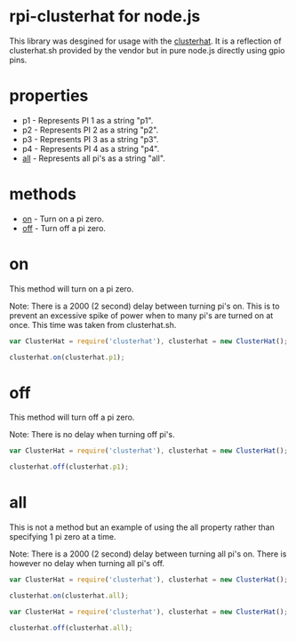 # rpi-clusterhat for node.js

This library was desgined for usage with the [clusterhat](https://clusterhat.com/). It is a reflection of clusterhat.sh provided by the vendor but in pure node.js directly using gpio pins.

# properties
* p1 - Represents PI 1 as a string "p1".
* p2 - Represents PI 2 as a string "p2".
* p3 - Represents PI 3 as a string "p3".
* p4 - Represents PI 4 as a string "p4".
* [all](#all) - Represents all pi's as a string "all".

# methods
* [on](#on) - Turn on a pi zero.
* [off](#off) - Turn off a pi zero.

<a name="on"></a>
# on
This method will turn on a pi zero.

Note: There is a 2000 (2 second) delay between turning pi's on. This is to prevent an excessive spike of power when to many pi's are turned on at once. This time was taken from clusterhat.sh.

```javascript
var ClusterHat = require('clusterhat'), clusterhat = new ClusterHat();

clusterhat.on(clusterhat.p1);
```

<a name="off"></a>
# off
This method will turn off a pi zero.

Note: There is no delay when turning off pi's.

```javascript
var ClusterHat = require('clusterhat'), clusterhat = new ClusterHat();

clusterhat.off(clusterhat.p1);
```

<a name="all"></a>
# all
This is not a method but an example of using the all property rather than specifying 1 pi zero at a time.

Note: There is a 2000 (2 second) delay between turning all pi's on. There is however no delay when turning all pi's off.

```javascript
var ClusterHat = require('clusterhat'), clusterhat = new ClusterHat();

clusterhat.on(clusterhat.all);
```

```javascript
var ClusterHat = require('clusterhat'), clusterhat = new ClusterHat();

clusterhat.off(clusterhat.all);
```
